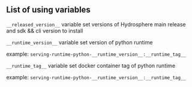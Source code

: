 ## List of using variables

```__released_version__```  variable set versions of Hydrosphere main release and sdk && cli version to install 

```__runtime_version__``` variable set version of python runtime 

example: ```serving-runtime-python-__runtime_version__:__runtime_tag__```

```__runtime_tag__``` variable set docker container tag of python runtime 

example: ```serving-runtime-python-__runtime_version__:__runtime_tag__```